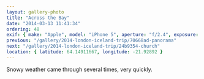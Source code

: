 ```yaml
---
layout: gallery-photo
title: "Across the Bay"
date: "2014-03-13 11:41:34"
ordering: 48
exif: { make: "Apple", model: "iPhone 5", aperture: "f/2.4", exposure: "1/1595" }
previous: "/gallery/2014-london-iceland-trip/70668ad-panorama"
next: "/gallery/2014-london-iceland-trip/24b9354-church"
location: { latitude: 64.14911667, longitude: -21.92892 }
---
```


Snowy weather came through several times, very quickly.

